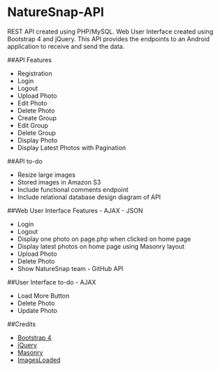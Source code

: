 # NatureSnap-API
REST API created using PHP/MySQL. Web User Interface created using Bootstrap 4 and jQuery. This API provides the endpoints to an Android application to receive and send the data.

##API Features
* Registration
* Login
* Logout
* Upload Photo
* Edit Photo
* Delete Photo
* Create Group
* Edit Group
* Delete Group
* Display Photo
* Display Latest Photos with Pagination

##API to-do
* Resize large images
* Stored images in Amazon S3
* Include functional comments endpoint
* Include relational database design diagram of API

##Web User Interface Features - AJAX - JSON
* Login
* Logout
* Display one photo on page.php when clicked on home page
* Display latest photos on home page using Masonry layout
* Upload Photo
* Delete Photo
* Show NatureSnap team - GitHub API

##User Interface to-do - AJAX
* Load More Button
* Delete Photo
* Update Photo

##Credits
* <a target="_blank" href="https://v4-alpha.getbootstrap.com">Bootstrap 4</a>
* <a target="_blank" href="http://jquery.com">jQuery</a>
* <a target="_blank" href="http://masonry.desandro.com">Masonry</a>
* <a target="_blank" href="http://imagesloaded.desandro.com">ImagesLoaded</a>
